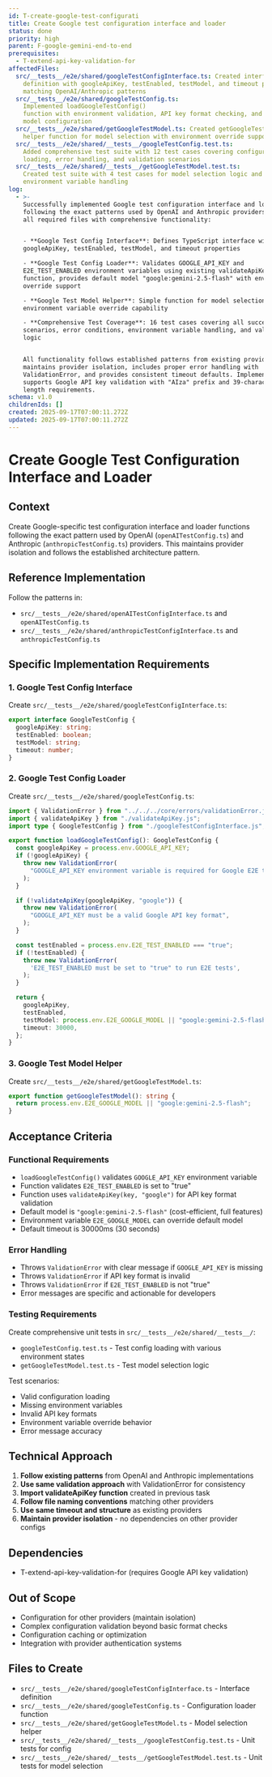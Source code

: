 ```yaml
---
id: T-create-google-test-configurati
title: Create Google test configuration interface and loader
status: done
priority: high
parent: F-google-gemini-end-to-end
prerequisites:
  - T-extend-api-key-validation-for
affectedFiles:
  src/__tests__/e2e/shared/googleTestConfigInterface.ts: Created interface
    definition with googleApiKey, testEnabled, testModel, and timeout properties
    matching OpenAI/Anthropic patterns
  src/__tests__/e2e/shared/googleTestConfig.ts:
    Implemented loadGoogleTestConfig()
    function with environment validation, API key format checking, and default
    model configuration
  src/__tests__/e2e/shared/getGoogleTestModel.ts: Created getGoogleTestModel()
    helper function for model selection with environment override support
  src/__tests__/e2e/shared/__tests__/googleTestConfig.test.ts:
    Added comprehensive test suite with 12 test cases covering configuration
    loading, error handling, and validation scenarios
  src/__tests__/e2e/shared/__tests__/getGoogleTestModel.test.ts:
    Created test suite with 4 test cases for model selection logic and
    environment variable handling
log:
  - >-
    Successfully implemented Google test configuration interface and loader
    following the exact patterns used by OpenAI and Anthropic providers. Created
    all required files with comprehensive functionality:


    - **Google Test Config Interface**: Defines TypeScript interface with
    googleApiKey, testEnabled, testModel, and timeout properties

    - **Google Test Config Loader**: Validates GOOGLE_API_KEY and
    E2E_TEST_ENABLED environment variables using existing validateApiKey
    function, provides default model "google:gemini-2.5-flash" with environment
    override support

    - **Google Test Model Helper**: Simple function for model selection with
    environment variable override capability

    - **Comprehensive Test Coverage**: 16 test cases covering all success
    scenarios, error conditions, environment variable handling, and validation
    logic


    All functionality follows established patterns from existing providers,
    maintains provider isolation, includes proper error handling with
    ValidationError, and provides consistent timeout defaults. Implementation
    supports Google API key validation with "AIza" prefix and 39-character
    length requirements.
schema: v1.0
childrenIds: []
created: 2025-09-17T07:00:11.272Z
updated: 2025-09-17T07:00:11.272Z
---
```


# Create Google Test Configuration Interface and Loader

## Context

Create Google-specific test configuration interface and loader functions following the exact pattern used by OpenAI (`openAITestConfig.ts`) and Anthropic (`anthropicTestConfig.ts`) providers. This maintains provider isolation and follows the established architecture pattern.

## Reference Implementation

Follow the patterns in:

- `src/__tests__/e2e/shared/openAITestConfigInterface.ts` and `openAITestConfig.ts`
- `src/__tests__/e2e/shared/anthropicTestConfigInterface.ts` and `anthropicTestConfig.ts`

## Specific Implementation Requirements

### 1. Google Test Config Interface

Create `src/__tests__/e2e/shared/googleTestConfigInterface.ts`:

```typescript
export interface GoogleTestConfig {
  googleApiKey: string;
  testEnabled: boolean;
  testModel: string;
  timeout: number;
}
```

### 2. Google Test Config Loader

Create `src/__tests__/e2e/shared/googleTestConfig.ts`:

```typescript
import { ValidationError } from "../../../core/errors/validationError.js";
import { validateApiKey } from "./validateApiKey.js";
import type { GoogleTestConfig } from "./googleTestConfigInterface.js";

export function loadGoogleTestConfig(): GoogleTestConfig {
  const googleApiKey = process.env.GOOGLE_API_KEY;
  if (!googleApiKey) {
    throw new ValidationError(
      "GOOGLE_API_KEY environment variable is required for Google E2E tests",
    );
  }

  if (!validateApiKey(googleApiKey, "google")) {
    throw new ValidationError(
      "GOOGLE_API_KEY must be a valid Google API key format",
    );
  }

  const testEnabled = process.env.E2E_TEST_ENABLED === "true";
  if (!testEnabled) {
    throw new ValidationError(
      'E2E_TEST_ENABLED must be set to "true" to run E2E tests',
    );
  }

  return {
    googleApiKey,
    testEnabled,
    testModel: process.env.E2E_GOOGLE_MODEL || "google:gemini-2.5-flash",
    timeout: 30000,
  };
}
```

### 3. Google Test Model Helper

Create `src/__tests__/e2e/shared/getGoogleTestModel.ts`:

```typescript
export function getGoogleTestModel(): string {
  return process.env.E2E_GOOGLE_MODEL || "google:gemini-2.5-flash";
}
```

## Acceptance Criteria

### Functional Requirements

- `loadGoogleTestConfig()` validates `GOOGLE_API_KEY` environment variable
- Function validates `E2E_TEST_ENABLED` is set to "true"
- Function uses `validateApiKey(key, "google")` for API key format validation
- Default model is `"google:gemini-2.5-flash"` (cost-efficient, full features)
- Environment variable `E2E_GOOGLE_MODEL` can override default model
- Default timeout is 30000ms (30 seconds)

### Error Handling

- Throws `ValidationError` with clear message if `GOOGLE_API_KEY` is missing
- Throws `ValidationError` if API key format is invalid
- Throws `ValidationError` if `E2E_TEST_ENABLED` is not "true"
- Error messages are specific and actionable for developers

### Testing Requirements

Create comprehensive unit tests in `src/__tests__/e2e/shared/__tests__/`:

- `googleTestConfig.test.ts` - Test config loading with various environment states
- `getGoogleTestModel.test.ts` - Test model selection logic

Test scenarios:

- Valid configuration loading
- Missing environment variables
- Invalid API key formats
- Environment variable override behavior
- Error message accuracy

## Technical Approach

1. **Follow existing patterns** from OpenAI and Anthropic implementations
2. **Use same validation approach** with ValidationError for consistency
3. **Import validateApiKey function** created in previous task
4. **Follow file naming conventions** matching other providers
5. **Use same timeout and structure** as existing providers
6. **Maintain provider isolation** - no dependencies on other provider configs

## Dependencies

- T-extend-api-key-validation-for (requires Google API key validation)

## Out of Scope

- Configuration for other providers (maintain isolation)
- Complex configuration validation beyond basic format checks
- Configuration caching or optimization
- Integration with provider authentication systems

## Files to Create

- `src/__tests__/e2e/shared/googleTestConfigInterface.ts` - Interface definition
- `src/__tests__/e2e/shared/googleTestConfig.ts` - Configuration loader function
- `src/__tests__/e2e/shared/getGoogleTestModel.ts` - Model selection helper
- `src/__tests__/e2e/shared/__tests__/googleTestConfig.test.ts` - Unit tests for config
- `src/__tests__/e2e/shared/__tests__/getGoogleTestModel.test.ts` - Unit tests for model selection
